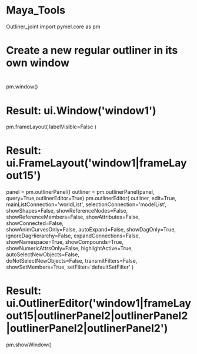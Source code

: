 # Maya_Tools
Outliner_joint
import pymel.core as pm

# Create a new regular outliner in its own window
#
pm.window()
# Result: ui.Window('window1') #
pm.frameLayout( labelVisible=False )
# Result: ui.FrameLayout('window1|frameLayout15') #
panel = pm.outlinerPanel()
outliner = pm.outlinerPanel(panel, query=True,outlinerEditor=True)
pm.outlinerEditor( outliner, edit=True, mainListConnection='worldList', selectionConnection='modelList',\
 showShapes=False, showReferenceNodes=False, showReferenceMembers=False, showAttributes=False, showConnected=False, \
 showAnimCurvesOnly=False, autoExpand=False, showDagOnly=True, ignoreDagHierarchy=False, expandConnections=False, \
 showNamespace=True, showCompounds=True, showNumericAttrsOnly=False, highlightActive=True, autoSelectNewObjects=False, \
 doNotSelectNewObjects=False, transmitFilters=False, showSetMembers=True, setFilter='defaultSetFilter' )
# Result: ui.OutlinerEditor('window1|frameLayout15|outlinerPanel2|outlinerPanel2|outlinerPanel2|outlinerPanel2') #
pm.showWindow()
